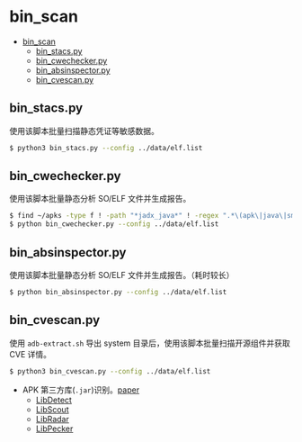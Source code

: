 # bin_scan

- [bin_scan](#bin_scan)
  - [bin_stacs.py](#bin_stacspy)
  - [bin_cwechecker.py](#bin_cwecheckerpy)
  - [bin_absinspector.py](#bin_absinspectorpy)
  - [bin_cvescan.py](#bin_cvescanpy)

## bin_stacs.py

使用该脚本批量扫描静态凭证等敏感数据。

```sh
$ python3 bin_stacs.py --config ../data/elf.list
```

## bin_cwechecker.py

使用该脚本批量静态分析 SO/ELF 文件并生成报告。

```sh
$ find ~/apks -type f ! -path "*jadx_java*" ! -regex ".*\(apk\|java\|smali\|dex\|xml\|yml\|json\|ini\|txt\|png\|jpg\|wav\|webp\|svg\|kcm\|version\|SF\|RSA\|MF\|data\|dat\|pak\|zip\|kotlin.*\|lifecycle.*\)$" | xargs file | grep "ELF" | cut -d ":" -f 1 | xargs realpath > ../data/elf.list
$ python bin_cwechecker.py --config ../data/elf.list
```

## bin_absinspector.py

使用该脚本批量静态分析 SO/ELF 文件并生成报告。（耗时较长）

```sh
$ python bin_absinspector.py --config ../data/elf.list
```

## bin_cvescan.py

使用 `adb-extract.sh` 导出 system 目录后，使用该脚本批量扫描开源组件并获取 CVE 详情。

```sh
$ python3 bin_cvescan.py --config ../data/elf.list
```

- APK 第三方库(`.jar`)识别。[paper](https://arxiv.org/pdf/2108.01964.pdf)
  - [LibDetect](https://sites.google.com/view/libdetect/)
  - [LibScout](https://github.com/reddr/LibScout)
  - [LibRadar](https://github.com/pkumza/LibRadar)
  - [LibPecker](https://github.com/yuanxzhang/LibPecker)
